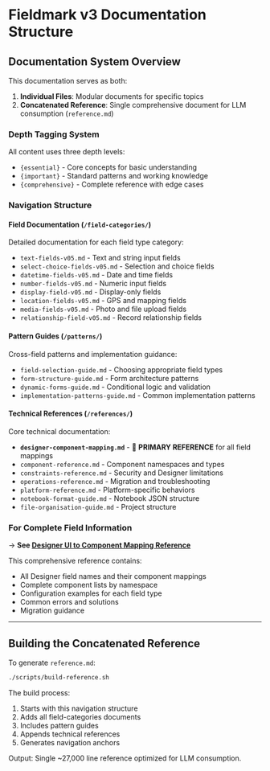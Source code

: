# Fieldmark v3 Documentation Structure

<!-- concat:metadata
version: 3.0.0
last_updated: 2025-01-07
format: LLM_FIRST_CONCATENATABLE
structure: three_tier_depth_tagged
purpose: navigation_and_structure_only
-->

<!-- discovery:metadata
provides: [navigation, document-structure, depth-tagging]
see-also: [llm-navigation-manifest]
-->


## Documentation System Overview

This documentation serves as both:
1. **Individual Files**: Modular documents for specific topics
2. **Concatenated Reference**: Single comprehensive document for LLM consumption (`reference.md`)

### Depth Tagging System

All content uses three depth levels:
- `{essential}` - Core concepts for basic understanding
- `{important}` - Standard patterns and working knowledge
- `{comprehensive}` - Complete reference with edge cases

### Navigation Structure

#### Field Documentation (`/field-categories/`)
Detailed documentation for each field type category:
- `text-fields-v05.md` - Text and string input fields
- `select-choice-fields-v05.md` - Selection and choice fields
- `datetime-fields-v05.md` - Date and time fields
- `number-fields-v05.md` - Numeric input fields
- `display-field-v05.md` - Display-only fields
- `location-fields-v05.md` - GPS and mapping fields
- `media-fields-v05.md` - Photo and file upload fields
- `relationship-field-v05.md` - Record relationship fields

#### Pattern Guides (`/patterns/`)
Cross-field patterns and implementation guidance:
- `field-selection-guide.md` - Choosing appropriate field types
- `form-structure-guide.md` - Form architecture patterns
- `dynamic-forms-guide.md` - Conditional logic and validation
- `implementation-patterns-guide.md` - Common implementation patterns

#### Technical References (`/references/`)
Core technical documentation:
- **`designer-component-mapping.md`** - 🔑 **PRIMARY REFERENCE** for all field mappings
- `component-reference.md` - Component namespaces and types
- `constraints-reference.md` - Security and Designer limitations
- `operations-reference.md` - Migration and troubleshooting
- `platform-reference.md` - Platform-specific behaviors
- `notebook-format-guide.md` - Notebook JSON structure
- `file-organisation-guide.md` - Project structure

### For Complete Field Information

→ **See [Designer UI to Component Mapping Reference](./designer-component-mapping.md)**

This comprehensive reference contains:
- All Designer field names and their component mappings
- Complete component lists by namespace
- Configuration examples for each field type
- Common errors and solutions
- Migration guidance

---

## Building the Concatenated Reference

To generate `reference.md`:
```bash
./scripts/build-reference.sh
```

The build process:
1. Starts with this navigation structure
2. Adds all field-categories documents
3. Includes pattern guides
4. Appends technical references
5. Generates navigation anchors

Output: Single ~27,000 line reference optimized for LLM consumption.